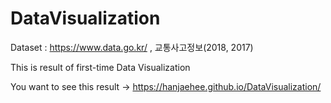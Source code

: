 # DataVisualization

Dataset : https://www.data.go.kr/ , 교통사고정보(2018, 2017)

This is result of first-time Data Visualization

You want to see this result -> https://hanjaehee.github.io/DataVisualization/
